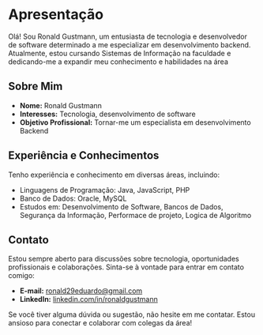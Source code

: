 # Apresentação

Olá! Sou Ronald Gustmann, um entusiasta de tecnologia e desenvolvedor de software determinado a me especializar em desenvolvimento backend. Atualmente, estou cursando Sistemas de Informação na faculdade e dedicando-me a expandir meu conhecimento e habilidades na área

## Sobre Mim

- **Nome:** Ronald Gustmann
- **Interesses:** Tecnologia, desenvolvimento de software
- **Objetivo Profissional:** Tornar-me um especialista em desenvolvimento Backend

## Experiência e Conhecimentos

Tenho experiência e conhecimento em diversas áreas, incluindo:

- Linguagens de Programação: Java, JavaScript, PHP
- Banco de Dados: Oracle, MySQL
- Estudos em: Desenvolvimento de Software, Bancos de Dados, Segurança da Informação, Performace de projeto, Logica de Algoritmo

## Contato

Estou sempre aberto para discussões sobre tecnologia, oportunidades profissionais e colaborações. Sinta-se à vontade para entrar em contato comigo:

- **E-mail:** [ronald29eduardo@gmail.com](mailto:ronald29eduardo@gmail.com)
- **LinkedIn:** [linkedin.com/in/ronaldgustmann](https://www.linkedin.com/in/ronaldgustmann/)

Se você tiver alguma dúvida ou sugestão, não hesite em me contatar. Estou ansioso para conectar e colaborar com colegas da área!
